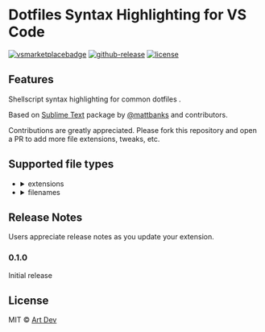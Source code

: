 # Dotfiles Syntax Highlighting for VS Code

[![vsmarketplacebadge](https://flat.badgen.net/vs-marketplace/i/dotiful.dotfiles-syntax-highlighting)](https://marketplace.visualstudio.com/items?itemName=dotiful.dotfiles-syntax-highlighting)
[![github-release](https://flat.badgen.net/github/release/dotiful/vscode-dotfiles-syntax)](https://github.com/dotiful/vscode-dotfiles-syntax/releases/tag/v0.0.1)
[![license](https://flat.badgen.net/github/license/dotiful/vscode-dotfiles-syntax)](https://github.com/dotiful/vscode-dotfiles-syntax/blob/master/LICENSE.md)

## Features

Shellscript syntax highlighting for common dotfiles .

Based on [Sublime Text](https://github.com/mattbanks/dotfiles-syntax-highlighting-st2)
package by [@mattbanks](https://github.com/mattbanks) and contributors.

Contributions are greatly appreciated. Please fork this repository and open a
PR to add more file extensions, tweaks, etc.

## Supported file types

- <details>
    <summary>extensions</summary>

  - `.ackrc`
  - `.aliases`
  - `.antigen`
  - `.bash_aliases`
  - `.bash_profile`
  - `.bash_logout`
  - `.bash_prompt`
  - `.bashrc`
  - `.brew`
  - `.cshrc`
  - `.curlrc`
  - `.dircolors`
  - `.env`
  - `.env.development`
  - `.env.test`
  - `.env.production`
  - `.env.local`
  - `.env.development.local`
  - `.env.test.local`
  - `.env.production.local`
  - `.env.example`
  - `.env.testing`
  - `.env.dusk.testing`
  - `.env.dusk.local`
  - `.envrc`
  - `.eslintignore`
  - `.exports`
  - `.extra`
  - `.functions`
  - `.git`
  - `.gitattributes`
  - `.gitconfig`
  - `.gitignore`
  - `.gitignore_global`
  - `.gitmodules`
  - `.hushlogin`
  - `.inputrc`
  - `.jsbeautifyrc`
  - `.jshintignore`
  - `.lftprc`
  - `.npmignore`
  - `.npmrc`
  - `.osx`
  - `.packages`
  - `.pkginit`
  - `.profile`
  - `.screenrc`
  - `.symlink`
  - `.zlogin`
  - `.zlogout`
  - `.zprofile`
  - `.zshenv`
  - `.zshrc`
  - `.zsh-theme`
  - `.zpreztorc`
  - `.xsessionrc`
  - `.wgetrc`

  </details>

- <details>
    <summary>filenames</summary>

  - `symlink`
  - `zshrc`
  - `zshenv`
  - `zlogin`
  - `zlogout`
  - `zprofile`
  - `zpreztorc`

  </details>

## Release Notes

Users appreciate release notes as you update your extension.

### 0.1.0

Initial release

## License

MIT © [Art Dev](https://github.com/dotiful)
